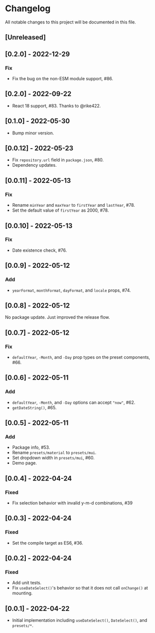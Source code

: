 # Changelog

All notable changes to this project will be documented in this file.

## [Unreleased]

## [0.2.0] - 2022-12-29

### Fix

- Fix the bug on the non-ESM module support, #86.

## [0.2.0] - 2022-09-22

- React 18 support, #83. Thanks to @rike422.

## [0.1.0] - 2022-05-30

- Bump minor version.

## [0.0.12] - 2022-05-23

- Fix `repository.url` field in `package.json`, #80.
- Dependency updates.

## [0.0.11] - 2022-05-13

### Fix

- Rename `minYear` and `maxYear` to `firstYear` and `lastYear`, #78.
- Set the default value of `firstYear` as 2000, #78.

## [0.0.10] - 2022-05-13

### Fix

- Date existence check, #76.

## [0.0.9] - 2022-05-12

### Add

- `yearFormat`, `monthFormat`, `dayFormat`, and `locale` props, #74.

## [0.0.8] - 2022-05-12

No package update.
Just improved the release flow.

## [0.0.7] - 2022-05-12

### Fix

- `defaultYear`, `-Month`, and `-Day` prop types on the preset components, #66.

## [0.0.6] - 2022-05-11

### Add

- `defaultYear`, `-Month`, and `-Day` options can accept `"now"`, #62.
- `getDateString()`, #65.

## [0.0.5] - 2022-05-11

### Add

- Package info, #53.
- Rename `presets/material` to `presets/mui`.
- Set dropdown width in `presets/mui`, #60.
- Demo page.

## [0.0.4] - 2022-04-24

### Fixed

- Fix selection behavior with invalid y-m-d combinations, #39

## [0.0.3] - 2022-04-24

### Fixed

- Set the compile target as ES6, #36.

## [0.0.2] - 2022-04-24

### Fixed

- Add unit tests.
- Fix `useDateSelect()`'s behavior so that it does not call `onChange()` at mounting.

## [0.0.1] - 2022-04-22

- Initial implementation including `useDateSelect()`, `DateSelect()`, and `presets/*`.
